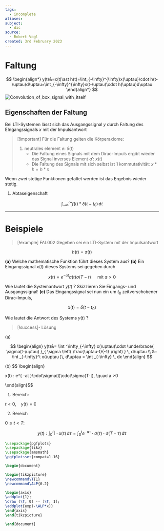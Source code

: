 ```yaml
---
tags:
  - incomplete
aliases: 
subject:
  - dic
source:
  - Robert Vogl
created: 3rd February 2023
---
```


# Faltung

$$
\begin{align*}
y(t)&=x(t)\ast h(t)=\int_{-\infty}^{\infty}x(\uptau)\cdot h(t-\uptau)d\uptau=\int_{-\infty}^{\infty}x(t-\uptau)\cdot h(\uptau)d\uptau
\end{align*}
$$
![Convolution_of_box_signal_with_itself](../../../Digitaltechnik/assets/Convolution_of_box_signal_with_itself.gif)

## Eigenschaften der Faltung

Bei LTI-Systemen lässt sich das Ausgangssignal $y$ durch Faltung des EIngangssignals $x$ mit der Impulsantwort

> [!important] Für die Faltung gelten die Körperaxiome:
> 
> 1. neutrales element $e$: $\delta(t)$
>     - Die Faltung eines Signals mit dem Dirac-Impuls ergibt wieder das Signal
> inverses Element $a'$: $x(t)$
>     - Die Faltung des Signals mit sich selbst ist $1$
> kommutativität: $x*h=h*x$

Wenn zwei stetige Funktionen gefaltet werden ist das Ergebnis wieder stetig.


1. Abtaseigenschaft

$$
\int_{-\infty}^{\infty}f(t)*\delta(t-t_{0})\,\mathrm{d}t
$$

---

# Beispiele

>[!example] FAL002
Gegeben sei ein LTI-System mit der Impulsantwort

$$
h(t)=\sigma(t)
$$

**(a)** Welche mathematische Funktion führt dieses System aus?
**(b)** Ein Eingangssignal $x(t)$ dieses Systems sei gegeben durch

$$
x(t)=e^{-a t} \sigma(t) \sigma(T-t) \quad \text { mit } a>0
$$


Wie lautet die Systemantwort $y(t)$ ? Skizzieren Sie Eingangs- und Ausgangssignal!
**(c)** Das Eingangssignal sei nun ein um $t_0$ zeitverschobener Dirac-Impuls,

$$
x(t)=\delta\left(t-t_0\right)
$$


Wie lautet die Antwort des Systems $y(t)$ ?

> [!success]- Lösung


(a) 

$$
\begin{align}
y(t)&= \int ^\infty_{-\infty} x(\uptau)\cdot \underbrace{ \sigma(t-\uptau) }_{ \sigma \left( \frac{\uptau-t}{-1} \right) } \, d\uptau  \\
 &= \int _{-\infty}^t x(\uptau )\, d\uptau = \int _{-\infty} \, dx 
\end{align}
$$


(b) 
$$
\begin{align}

x(t) : e^{ -at }\cdot\sigma(t)\cdot\sigma(T-t), \quad a >0

\end{align}$$

1. Bereich:

$t<0, \quad y(t)=0$

2. Bereich

$0 \leq t < T:$

$$
y(t): \int _{0}^t 1\cdot x(\uptau) \, \mathrm{d}\uptau = \int_{0}^t e^{ -a\uptau }\cdot\sigma(\uptau)\cdot\sigma(T-\uptau)\, \mathrm{d}\uptau
$$ 


```tikz
\usepackage{pgfplots}
\usepackage{tikz}
\usepackage{amsmath}
\pgfplotsset{compat=1.16}

\begin{document}

\begin{tikzpicture}
\newcommand\T{1}
\newcommand\ALP{0.2}

\begin{axis}
\addplot{1};
\draw (\T, 0) -- (\T, 1);
\addplot{exp(-\ALP*x)}
\end{axis}
\end{tikzpicture}

\end{document}
```


